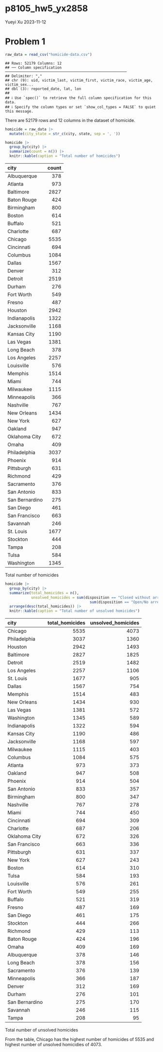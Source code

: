p8105_hw5_yx2858
================
Yueyi Xu
2023-11-12

# Problem 1

``` r
raw_data = read_csv("homicide-data.csv")
```

    ## Rows: 52179 Columns: 12
    ## ── Column specification ────────────────────────────────────────────────────────
    ## Delimiter: ","
    ## chr (9): uid, victim_last, victim_first, victim_race, victim_age, victim_sex...
    ## dbl (3): reported_date, lat, lon
    ## 
    ## ℹ Use `spec()` to retrieve the full column specification for this data.
    ## ℹ Specify the column types or set `show_col_types = FALSE` to quiet this message.

There are 52179 rows and 12 columns in the dataset of homicide.

``` r
homicide = raw_data |>
  mutate(city_state = str_c(city, state, sep = ', '))
```

``` r
homicide |>
  group_by(city) |>
  summarize(count = n()) |>
  knitr::kable(caption = "Total number of homicides")
```

| city           | count |
|:---------------|------:|
| Albuquerque    |   378 |
| Atlanta        |   973 |
| Baltimore      |  2827 |
| Baton Rouge    |   424 |
| Birmingham     |   800 |
| Boston         |   614 |
| Buffalo        |   521 |
| Charlotte      |   687 |
| Chicago        |  5535 |
| Cincinnati     |   694 |
| Columbus       |  1084 |
| Dallas         |  1567 |
| Denver         |   312 |
| Detroit        |  2519 |
| Durham         |   276 |
| Fort Worth     |   549 |
| Fresno         |   487 |
| Houston        |  2942 |
| Indianapolis   |  1322 |
| Jacksonville   |  1168 |
| Kansas City    |  1190 |
| Las Vegas      |  1381 |
| Long Beach     |   378 |
| Los Angeles    |  2257 |
| Louisville     |   576 |
| Memphis        |  1514 |
| Miami          |   744 |
| Milwaukee      |  1115 |
| Minneapolis    |   366 |
| Nashville      |   767 |
| New Orleans    |  1434 |
| New York       |   627 |
| Oakland        |   947 |
| Oklahoma City  |   672 |
| Omaha          |   409 |
| Philadelphia   |  3037 |
| Phoenix        |   914 |
| Pittsburgh     |   631 |
| Richmond       |   429 |
| Sacramento     |   376 |
| San Antonio    |   833 |
| San Bernardino |   275 |
| San Diego      |   461 |
| San Francisco  |   663 |
| Savannah       |   246 |
| St. Louis      |  1677 |
| Stockton       |   444 |
| Tampa          |   208 |
| Tulsa          |   584 |
| Washington     |  1345 |

Total number of homicides

``` r
homicide |>
  group_by(city) |>
  summarize(total_homicides = n(),
            unsolved_homicides = sum(disposition == "Closed without arrest") +
                                       sum(disposition == "Open/No arrest")) |>
  arrange(desc(total_homicides)) |>
  knitr::kable(caption = "Total number of unsolved homicides")
```

| city           | total_homicides | unsolved_homicides |
|:---------------|----------------:|-------------------:|
| Chicago        |            5535 |               4073 |
| Philadelphia   |            3037 |               1360 |
| Houston        |            2942 |               1493 |
| Baltimore      |            2827 |               1825 |
| Detroit        |            2519 |               1482 |
| Los Angeles    |            2257 |               1106 |
| St. Louis      |            1677 |                905 |
| Dallas         |            1567 |                754 |
| Memphis        |            1514 |                483 |
| New Orleans    |            1434 |                930 |
| Las Vegas      |            1381 |                572 |
| Washington     |            1345 |                589 |
| Indianapolis   |            1322 |                594 |
| Kansas City    |            1190 |                486 |
| Jacksonville   |            1168 |                597 |
| Milwaukee      |            1115 |                403 |
| Columbus       |            1084 |                575 |
| Atlanta        |             973 |                373 |
| Oakland        |             947 |                508 |
| Phoenix        |             914 |                504 |
| San Antonio    |             833 |                357 |
| Birmingham     |             800 |                347 |
| Nashville      |             767 |                278 |
| Miami          |             744 |                450 |
| Cincinnati     |             694 |                309 |
| Charlotte      |             687 |                206 |
| Oklahoma City  |             672 |                326 |
| San Francisco  |             663 |                336 |
| Pittsburgh     |             631 |                337 |
| New York       |             627 |                243 |
| Boston         |             614 |                310 |
| Tulsa          |             584 |                193 |
| Louisville     |             576 |                261 |
| Fort Worth     |             549 |                255 |
| Buffalo        |             521 |                319 |
| Fresno         |             487 |                169 |
| San Diego      |             461 |                175 |
| Stockton       |             444 |                266 |
| Richmond       |             429 |                113 |
| Baton Rouge    |             424 |                196 |
| Omaha          |             409 |                169 |
| Albuquerque    |             378 |                146 |
| Long Beach     |             378 |                156 |
| Sacramento     |             376 |                139 |
| Minneapolis    |             366 |                187 |
| Denver         |             312 |                169 |
| Durham         |             276 |                101 |
| San Bernardino |             275 |                170 |
| Savannah       |             246 |                115 |
| Tampa          |             208 |                 95 |

Total number of unsolved homicides

From the table, Chicago has the highest number of homicides of 5535 and
highest number of unsolved homicidies of 4073.
